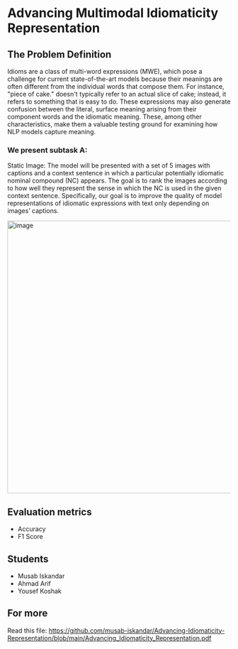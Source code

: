 # Advancing Multimodal Idiomaticity Representation
## The Problem Definition
Idioms are a class of multi-word expressions (MWE), which pose a challenge for current state-of-the-art models because their meanings are often different from the individual words that compose them. 
For instance, "piece of cake." doesn't typically refer to an actual slice of cake; instead, it refers to something that is easy to do. These expressions may also generate confusion between the literal, surface meaning arising from their component words and the idiomatic meaning. These, among other characteristics, make them a valuable testing ground for examining how NLP models capture meaning.
### We present subtask A:
Static Image: The model will be presented with a set of 5 images with captions and a context sentence in which a particular potentially idiomatic nominal compound (NC) appears. The goal is to rank the images according to how well they represent the sense in which the NC is used in the given context sentence.
Specifically, our goal is to improve the quality of model representations of idiomatic expressions with text only depending on images’ captions.

   <img width="614" alt="image" src="https://github.com/user-attachments/assets/c04c425b-2d31-4246-9354-92983c83bcb4" />

## Evaluation metrics
-	Accuracy
-	F1 Score

## Students
- Musab Iskandar
- Ahmad Arif
- Yousef Koshak

## For more
Read this file: https://github.com/musab-iskandar/Advancing-Idiomaticity-Representation/blob/main/Advancing_Idiomaticity_Representation.pdf
